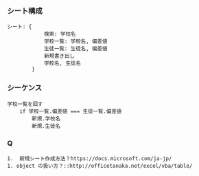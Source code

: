 ### シート構成
```
シート: {
            検索: 学校名
            学校一覧: 学校名, 偏差値
            生徒一覧: 生徒名, 偏差値
            新規書き出し
            学校名, 生徒名
        }
```
###  シーケンス
```
学校一覧を回す
    if 学校一覧.偏差値 === 生徒一覧.偏差値
        新規.学校名
        新規.生徒名
```
### Q
    1.  新規シート作成方法？https://docs.microsoft.com/ja-jp/
    1. object の扱い方？::http://officetanaka.net/excel/vba/table/
    
